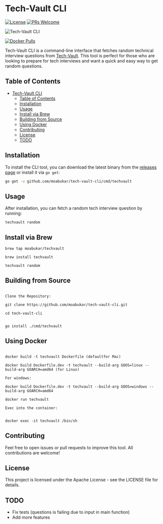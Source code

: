 # Tech-Vault CLI

[![License](https://img.shields.io/badge/License-Apache_2.0-blue.svg)](https://opensource.org/licenses/Apache-2.0)
[![PRs Welcome](https://img.shields.io/badge/PRs-welcome-brightgreen.svg?style=flat-square)](http://makeapullrequest.com)

![Tech-Vault CLI](.images/Tech-Vault.png)

[![Docker Pulls](https://img.shields.io/docker/pulls/moabukar/techvault.svg)](https://hub.docker.com/r/moabukar/techvault/)
<!-- [![test](https://github.com/moabukar/techvault/actions/workflows/publish.yml/badge.svg)](https://github.com/moabukar/tech-vault-cli/actions/workflows/test.yml) -->
<!-- [![Coverage Status](https://coveralls.io/repos/github/moabukar/tech-vault-cli/badge.svg?branch=main)](https://coveralls.io/github/moabukar/techvault?branch=main)
[![release](https://github.com/moabukar/techvault/actions/workflows/publish.yml/badge.svg)](https://github.com/moabukar/tech-vault-cli/actions/workflows/publish.yml) -->

Tech-Vault CLI is a command-line interface that fetches random technical interview questions from [Tech-Vault](https://github.com/moabukar/tech-vault). This tool is perfect for those who are looking to prepare for tech interviews and want a quick and easy way to get random questions.

## Table of Contents

- [Tech-Vault CLI](#tech-vault-cli)
  - [Table of Contents](#table-of-contents)
  - [Installation](#installation)
  - [Usage](#usage)
  - [Install via Brew](#install-via-brew)
  - [Building from Source](#building-from-source)
  - [Using Docker](#using-docker)
  - [Contributing](#contributing)
  - [License](#license)
  - [TODO](#todo)

## Installation

To install the CLI tool, you can download the latest binary from the [releases page](https://github.com/moabukar/tech-vault-cli/releases) or install it via `go get`:

```bash
go get -u github.com/moabukar/tech-vault-cli/cmd/techvault
```

## Usage

After installation, you can fetch a random tech interview question by running:

```
techvault random
```

## Install via Brew

```
brew tap moabukar/techvault

brew install techvault

techvault random
```


## Building from Source


```

Clone the Repository:

git clone https://github.com/moabukar/tech-vault-cli.git

cd tech-vault-cli


go install ./cmd/techvault

```

## Using Docker

```

docker build -t techvault Dockerfile (defaultfor Mac)

docker build Dockerfile.dev -t techvault --build-arg GOOS=linux --build-arg GOARCH=amd64 (for Linux)

For windows:

docker build Dockerfile.dev -t techvault --build-arg GOOS=windows --build-arg GOARCH=amd64

docker run techvault

Exec into the container:


docker exec -it techvault /bin/sh

```

## Contributing

Feel free to open issues or pull requests to improve this tool. All contributions are welcome!

## License

This project is licensed under the Apache License - see the LICENSE file for details.


## TODO

- Fix tests (questions is failing due to input in main function)
- Add more features

